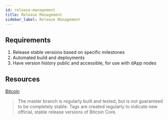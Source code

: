 ```yaml
---
id: release-management
title: Release Management
sidebar_label: Release Management
---
```



## Requirements
1. Release stable versions based on specific milestones
1. Automated build and deployments 
1. Have version history public and accessible, for use with dApp nodes


## Resources
[Bitcoin](https://github.com/bitcoin/bitcoin)
> The master branch is regularly built and tested, but is not guaranteed to be completely stable. Tags are created regularly to indicate new official, stable release versions of Bitcoin Core.